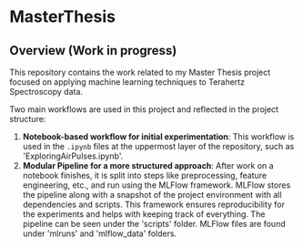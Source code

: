 # MasterThesis

## Overview (Work in progress)

This repository contains the work related to my Master Thesis project focused on applying machine learning techniques to Terahertz Spectroscopy data.

Two main workflows are used in this project and reflected in the project structure:
1. **Notebook-based workflow for initial experimentation**: This workflow is used in the `.ipynb` files at the uppermost layer of the repository, such as 'ExploringAirPulses.ipynb'.
2. **Modular Pipeline for a more structured approach**: After work on a notebook finishes, it is split into steps like preprocessing, feature engineering, etc., and run using the MLFlow framework. MLFlow stores the pipeline along with a snapshot of the project environment with all dependencies and scripts. This framework ensures reproducibility for the experiments and helps with keeping track of everything. The pipeline can be seen under the 'scripts' folder. MLFlow files are found under 'mlruns' and 'mlflow_data' folders.
